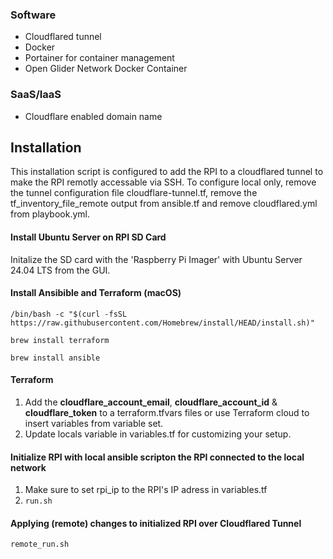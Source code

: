 ### Software
- Cloudflared tunnel
- Docker
- Portainer for container management
- Open Glider Network Docker Container

### SaaS/IaaS
- Cloudflare enabled domain name

## Installation
This installation script is configured to add the RPI to a cloudflared tunnel to make the RPI remotly accessable via SSH. To configure local only, remove the tunnel configuration file cloudflare-tunnel.tf, remove the tf_inventory_file_remote output from ansible.tf and remove cloudflared.yml from playbook.yml.

#### Install Ubuntu Server on RPI SD Card
Initalize the SD card with the 'Raspberry Pi Imager' with Ubuntu Server 24.04 LTS from the GUI.

#### Install Ansibible and Terraform (macOS)
```/bin/bash -c "$(curl -fsSL https://raw.githubusercontent.com/Homebrew/install/HEAD/install.sh)"```

```brew install terraform```

```brew install ansible```

#### Terraform
1. Add the **cloudflare_account_email**, **cloudflare_account_id** & **cloudflare_token** to a terraform.tfvars files or use Terraform cloud to insert variables from variable set.
2. Update locals variable in variables.tf for customizing your setup. 

#### Initialize RPI with local ansible scripton the RPI connected to the local network
1. Make sure to set rpi_ip to the RPI's IP adress in variables.tf
2. ```run.sh```
  
#### Applying (remote) changes to initialized RPI over Cloudflared Tunnel
  ```remote_run.sh```


